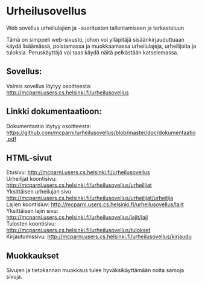 # Urheilusovellus
Web sovellus urheilulajien ja -suoritusten tallentamiseen ja tarkasteluun 

Tämä on simppeli web-sivusto, johon voi ylläpitäjä sisäänkirjauduttuaan käydä lisäämässä, poistamassa ja muokkaamassa urheilulajeja, urheilijoita ja tuloksia. Peruskäyttäjä voi taas käydä näitä pelkästään katselemassa.

## Sovellus:
Valmis sovellus löytyy osoitteesta: 
<a href="http://mcparni.users.cs.helsinki.fi/urheilusovellus" target="_blank">http://mcparni.users.cs.helsinki.fi/urheilusovellus</a>

## Linkki dokumentaatioon:
Dokumentaatio löytyy osoitteesta:
<a href="https://github.com/mcparni/urheilusovellus/blob/master/doc/dokumentaatio.pdf" target="_blank">https://github.com/mcparni/urheilusovellus/blob/master/doc/dokumentaatio.pdf</a>

## HTML-sivut
Etusivu: http://mcparni.users.cs.helsinki.fi/urheilusovellus <br/>
Urheilijat koontisivu: http://mcparni.users.cs.helsinki.fi/urheilusovellus/urheilijat <br/>
Yksittäisen urheilujan sivu http://mcparni.users.cs.helsinki.fi/urheilusovellus/urheilijat/urheilija <br/>
Lajien koontisiuv: http://mcparni.users.cs.helsinki.fi/urheilusovellus/lajit <br/>
Yksittäisen lajin sivu: http://mcparni.users.cs.helsinki.fi/urheilusovellus/lajit/laji <br/>
Tulosten koontisivu: http://mcparni.users.cs.helsinki.fi/urheilusovellus/tulokset <br/>
Kirjautumissivu: http://mcparni.users.cs.helsinki.fi/urheilusovellus/kirjaudu <br/>

## Muokkaukset
Sivujen ja tietokannan muokkaus tulee hyväksikäyttämään noita samoja sivuja.

